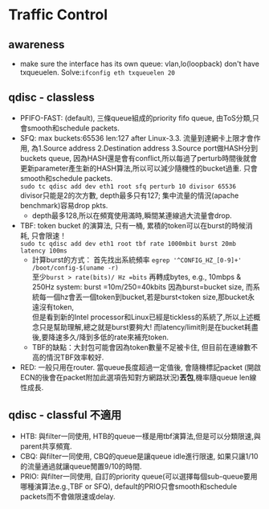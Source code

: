 # Traffic Control

## awareness
* make sure the interface has its own queue: vlan,lo(loopback) don't have txqueuelen. Solve:`ifconfig eth txqueuelen 20`

## qdisc - classless
* PFIFO-FAST: (default), 三條queue組成的priority fifo queue, 由ToS分類,只會smooth和schedule packets.
* SFQ: max buckets:65536 len:127 after Linux-3.3. 流量到達網卡上限才會作用,
為1.Source address 2.Destination address 3.Source port做HASH分到buckets queue, 
因為HASH還是會有conflict,所以每過了perturb時間後就會更新parameter產生新的HASH算法,所以可以減少隨機性的bucket過重.
只會smooth和schedule packets.  
`sudo tc qdisc add dev eth1 root sfq perturb 10 divisor 65536`  
divisor只能是2的次方數, depth最多只有127; 集中流量的情況(apache benchmark)容易drop pkts. 
  * depth最多128,所以在頻寬使用滿時,瞬間某連線過大流量會drop.
* TBF: token bucket 的演算法, 只有一桶, 累積的token可以在burst的時候消耗, 只會限速！  
`sudo tc qdisc add dev eth1 root tbf rate 1000mbit burst 20mb latency 100ms`
  * 計算burst的方式： 首先找出系統頻率 
`egrep '^CONFIG_HZ_[0-9]+' /boot/config-$(uname -r)`  
至少`burst > rate(bits)/ Hz =bits` 再轉成bytes, e.g., 10mbps & 250Hz system: burst =10m/250=40kbits 因為burst=bucket size,
而系統每一個hz會丟一個token到bucket,若是burst<token size,那bucket永遠沒有token,  
但是看到新的Intel processor和Linux已經是tickless的系統了,所以上述概念只是幫助理解,總之就是burst要夠大!
而latency/limit則是在bucket耗盡後,要降速多久/降到多低的rate來補充token. 
  * TBF的缺點：大封包可能會因為token數量不足被卡住, 但目前在連線數不高的情況TBF效率較好.
* RED: 一般只用在router. 當queue長度超過一定值後, 會隨機標記packet (開啟ECN的後會在packet附加此選項告知對方網路狀況)**丟包**,機率隨queue len線性成長.

## qdisc - classful 不適用
* HTB: 與filter一同使用, HTB的queue一樣是用tbf演算法,但是可以分類限速,與parent共享頻寬.
* CBQ: 與filter一同使用, CBQ的queue是讓queue idle進行限速, 如果只讓1/10的流量通過就讓queue閒置9/10的時間.
* PRIO: 與filter一同使用, 自訂的priority queue(可以選擇每個sub-queue要用哪種演算法e.g.,TBF or SFQ), default的PRIO只會smooth和schedule packets而不會做限速或delay.
